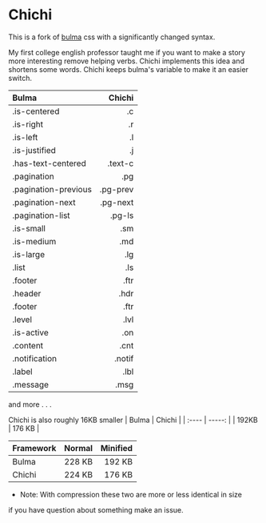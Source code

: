 # Chichi

This is a fork of [bulma](https://github.com/jgthms/bulma) css with a significantly changed syntax.

My first college english professor taught me if you want to make a story more interesting remove helping verbs. Chichi implements this idea and shortens some words. Chichi keeps bulma's variable to make it an easier switch.

|         Bulma        |  Chichi  |
| :------------------- | -------: |
| .is-centered         | .c       |
| .is-right            | .r       |
| .is-left             | .l       |
| .is-justified        | .j       |
| .has-text-centered   | .text-c  |
| .pagination          | .pg      |
| .pagination-previous | .pg-prev |
| .pagination-next     | .pg-next |
| .pagination-list     | .pg-ls   |
| .is-small            | .sm      |
| .is-medium           | .md      |
| .is-large            | .lg      |
| .list                | .ls      |
| .footer              | .ftr     |
| .header              | .hdr     |
| .footer              | .ftr     |
| .level               | .lvl     |
| .is-active           | .on      |
| .content             | .cnt     |
| .notification        | .notif   |
| .label               | .lbl     |
| .message             | .msg     |

and more . . .

Chichi is also roughly 16KB smaller
| Bulma | Chichi |
| :---- | -----: |
| 192KB | 176 KB |

| Framework | Normal | Minified |
| :-------- | -----: | -------: |
| Bulma     | 228 KB | 192 KB   |
| Chichi    | 224 KB | 176 KB   |

* Note: With compression these two are more or less identical in size

if you have question about something make an issue.
